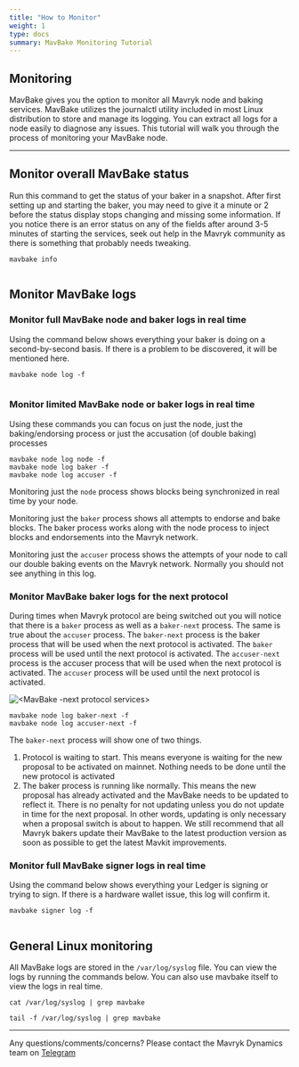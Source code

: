 ```yaml
---
title: "How to Monitor"
weight: 1
type: docs
summary: MavBake Monitoring Tutorial
---
```


## Monitoring
MavBake gives you the option to monitor all Mavryk node and baking services. MavBake utilizes the journalctl utility included in most Linux distribution to store and manage its logging.  You can extract all logs for a node easily to diagnose any issues. This tutorial will walk you through the process of monitoring your MavBake node.

---

## Monitor overall MavBake status
Run this command to get the status of your baker in a snapshot. After first setting up and starting the baker, you may need to give it a minute or 2 before the status display stops changing and missing some information. If you notice there is an error status on any of the fields after around 3-5 minutes of starting the services, seek out help in the Mavryk community as there is something that probably needs tweaking.

   ```
   mavbake info
   ```

![<Info screen showing status of node services and Ledger>](/mavbake/tutorial/mavbakeInfo.png) 

## Monitor MavBake logs

### Monitor full MavBake node and baker logs in real time
Using the command below shows everything your baker is doing on a second-by-second basis. If there is a problem to be discovered, it will be mentioned here.

   ```
   mavbake node log -f
   ```

![<MavBake node log with all blocks synchronized and all attempted baking and endorsing work>](/mavbake/tutorial/mavbakeNodeLogF.png)

### Monitor limited MavBake node or baker logs in real time
Using these commands you can focus on just the node, just the baking/endorsing process or just the accusation (of double baking) processes

   ```
   mavbake node log node -f
   mavbake node log baker -f
   mavbake node log accuser -f
   ```

Monitoring just the `node` process shows blocks being synchronized in real time by your node.

Monitoring just the `baker` process shows all attempts to endorse and bake blocks. The baker process works along with the node process to inject blocks and endorsements into the Mavryk network.

Monitoring just the `accuser` process shows the attempts of your node to call our double baking events on the Mavryk network. Normally you should not see anything in this log.

### Monitor MavBake baker logs for the next protocol
During times when Mavryk protocol are being switched out you will notice that there is a `baker` process as well as a `baker-next` process. The same is true about the `accuser` process. The `baker-next` process is the baker process that will be used when the next protocol is activated. The `baker` process will be used until the next protocol is activated. The `accuser-next` process is the accuser process that will be used when the next protocol is activated. The `accuser` process will be used until the next protocol is activated.

![<MavBake -next protocol services>](/mavbake/tutorial/mavbakeNext.png)

   ```
   mavbake node log baker-next -f
   mavbake node log accuser-next -f
   ```

The `baker-next` process will show one of two things.

1. Protocol is waiting to start. This means everyone is waiting for the new proposal to be activated on mainnet. Nothing needs to be done until the new protocol is activated
2. The baker process is running like normally. This means the new proposal has already activated and the MavBake needs to be updated to reflect it. There is no penalty for not updating unless you do not update in time for the next proposal. In other words, updating is only necessary when a proposal switch is about to happen. We still recommend that all Mavryk bakers update their MavBake to the latest production version as soon as possible to get the latest Mavkit improvements.

### Monitor full MavBake signer logs in real time
Using the command below shows everything your Ledger is signing or trying to sign. If there is a hardware wallet issue, this log will confirm it.

   ```
   mavbake signer log -f
   ```

![<MavBake signer log with all work that node is attempting to have signed by the Ledger>](/mavbake/tutorial/mavbakeSignerLogF.png)

## General Linux monitoring

All MavBake logs are stored in the `/var/log/syslog` file. You can view the logs by running the commands below. You can also use mavbake itself to view the logs in real time.

   ```
   cat /var/log/syslog | grep mavbake
   ```
   
   ```
   tail -f /var/log/syslog | grep mavbake
   ```

---

Any questions/comments/concerns? Please contact the Mavryk Dynamics team on
[Telegram](https://t.me/MavrykNetwork) 